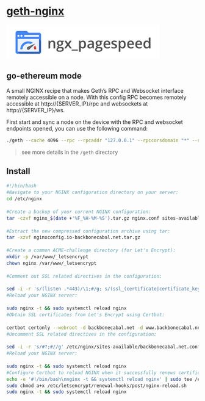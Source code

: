 # [geth-nginx](#)

![](./docker/pagespeed.png)

## go-ethereum mode

A small NGINX recipe that makes Geth’s RPC and Websocket interface remotely accessible on a node. With this config RPC becomes remotely accessible at http://{SERVER_IP}/rpc and websockets at http://{SERVER_IP}/ws.

First start and sync a node on the device with the RPC and websocket endpoints opened, you can use the following command:

```bash
./geth --cache 4096 --rpc --rpcaddr "127.0.0.1" --rpccorsdomain "*" --rpcport "8545" --rpcapi "db, eth, net, web3, personal" --ws --wsport 8546 --wsaddr "127.0.0.1" --wsorigins "*" --wsapi "web3, eth" --maxpeers=100
```

> see more details in the `/geth` directory


## Install

```bash
#!/bin/bash
#Navigate to your NGINX configuration directory on your server:
cd /etc/nginx

#Create a backup of your current NGINX configuration:
tar -czvf nginx_$(date +'%F_%H-%M-%S').tar.gz nginx.conf sites-available/ sites-enabled/ nginxconfig.io/

#Extract the new compressed configuration archive using tar:
tar -xzvf nginxconfig.io-backbonecabal.net.tar.gz

#Create a common ACME-challenge directory (for Let's Encrypt):
mkdir -p /var/www/_letsencrypt
chown nginx /var/www/_letsencrypt

#Comment out SSL related directives in the configuration:

sed -i -r 's/(listen .*443)/\1;#/g; s/(ssl_(certificate|certificate_key|trusted_certificate) )/#;#\1/g' /etc/nginx/sites-available/backbonecabal.net.conf
#Reload your NGINX server:

sudo nginx -t && sudo systemctl reload nginx
#Obtain SSL certificates from Let's Encrypt using Certbot:

certbot certonly --webroot -d backbonecabal.net -d www.backbonecabal.net -d cdn.backbonecabal.net --email admin@backbonecabal.net -w /var/www/_letsencrypt -n --agree-tos --force-renewal
#Uncomment SSL related directives in the configuration:

sed -i -r 's/#?;#//g' /etc/nginx/sites-available/backbonecabal.net.conf
#Reload your NGINX server:

sudo nginx -t && sudo systemctl reload nginx
#Configure Certbot to reload NGINX when it successfully renews certificates:
echo -e '#!/bin/bash\nnginx -t && systemctl reload nginx' | sudo tee /etc/letsencrypt/renewal-hooks/post/nginx-reload.sh
sudo chmod a+x /etc/letsencrypt/renewal-hooks/post/nginx-reload.sh
sudo nginx -t && sudo systemctl reload nginx
```
